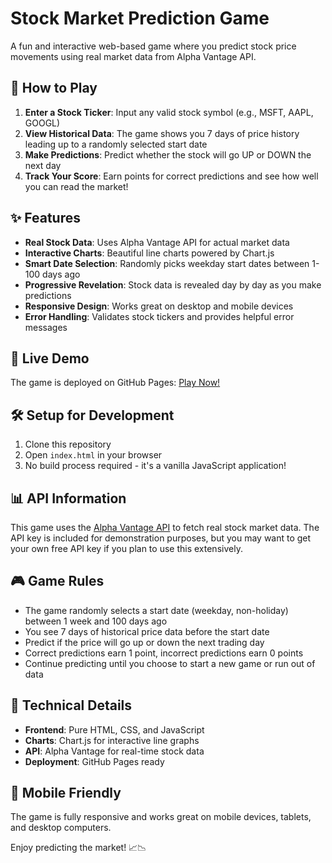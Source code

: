 # Stock Market Prediction Game

A fun and interactive web-based game where you predict stock price movements using real market data from Alpha Vantage API.

## 🎯 How to Play

1. **Enter a Stock Ticker**: Input any valid stock symbol (e.g., MSFT, AAPL, GOOGL)
2. **View Historical Data**: The game shows you 7 days of price history leading up to a randomly selected start date
3. **Make Predictions**: Predict whether the stock will go UP or DOWN the next day
4. **Track Your Score**: Earn points for correct predictions and see how well you can read the market!

## ✨ Features

- **Real Stock Data**: Uses Alpha Vantage API for actual market data
- **Interactive Charts**: Beautiful line charts powered by Chart.js
- **Smart Date Selection**: Randomly picks weekday start dates between 1-100 days ago
- **Progressive Revelation**: Stock data is revealed day by day as you make predictions
- **Responsive Design**: Works great on desktop and mobile devices
- **Error Handling**: Validates stock tickers and provides helpful error messages

## 🚀 Live Demo

The game is deployed on GitHub Pages: [Play Now!](https://yourusername.github.io/stock-prediction-game/)

## 🛠 Setup for Development

1. Clone this repository
2. Open `index.html` in your browser
3. No build process required - it's a vanilla JavaScript application!

## 📊 API Information

This game uses the [Alpha Vantage API](https://www.alphavantage.co/) to fetch real stock market data. The API key is included for demonstration purposes, but you may want to get your own free API key if you plan to use this extensively.

## 🎮 Game Rules

- The game randomly selects a start date (weekday, non-holiday) between 1 week and 100 days ago
- You see 7 days of historical price data before the start date
- Predict if the price will go up or down the next trading day
- Correct predictions earn 1 point, incorrect predictions earn 0 points
- Continue predicting until you choose to start a new game or run out of data

## 🔧 Technical Details

- **Frontend**: Pure HTML, CSS, and JavaScript
- **Charts**: Chart.js for interactive line graphs
- **API**: Alpha Vantage for real-time stock data
- **Deployment**: GitHub Pages ready

## 📱 Mobile Friendly

The game is fully responsive and works great on mobile devices, tablets, and desktop computers.

Enjoy predicting the market! 📈📉